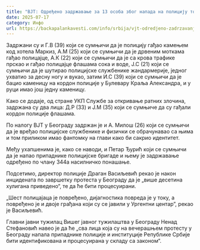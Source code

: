 ```yaml
---
title: "ВЈТ: Одређено задржавање за 13 особа због напада на полицију током протеста"
date: 2025-07-17
category: Инфо
url: https://backapalankavesti.com/info/srbija/vjt-odredjeno-zadrzavanje-za-13-osoba-zbog-napada-na-policiju-tokom-protesta/
---
```


Задржани су и Г.В (39) који се сумњичи да је полицију гађао камењем код хотела Маркиз, А.М (25) који се сумњичи да је дрвеним моткама гађао полицајце, А.К (22) који се сумњичи да је са крова трафике прскао и гађао полицајце флашама сока и воде, Ј.С (21) који се сумњичи да је шутирао полицијске службенике жандармерије, једног ухватио за десну ногу и вукао, затим И.С (39) који се сумњичи да је бацио каменицу на кордон полиције у Булевару Краља Александра, и у руци имао још једну каменицу.

Како се додаје, од стране УКП Службе за откривање ратних злочина, задржана су два лица: Д.Р (33) и Ј.М (35) који се сумњиче да су гађали кордон полиције флашама.

По налогу ВЈТ у Београду задржан је и А. Милош (26) који се сумњичи да је вређао полицијске службенике и физички се обрачунавао са њима и том приликом имао фантомку на глави како би сакрио идентитет.

Међу ухапшенима је, како се наводи, и Петар Ђурић који се сумњичи да је напао припаднике полицијске бригаде и њему је задржавање одређено по члану 344а насилничко понашање.

Подсетимо, директор полиције Драган Васиљевић рекао је након инцидената по завршетку протеста у Београду да је „више десетина хулигана приведено“, те да ће бити процесуирани.

„Шест полицајаца је повређено, дијагностика повреда је у току, а повређено је и двоје грађана који су се јавили у Ургентни центар”, рекао је Васиљевић.

Главни јавни тужилац Вишег јавног тужилаштва у Београду Ненад Стефановић навео је да ће „сва лица која су на вечерашњем протесту у Београду напала припаднике полиције и институције Републике Србије бити идентификована и процесуирана у складу са законом“.

